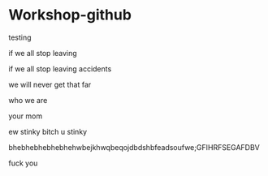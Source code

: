 # Workshop-github
testing

if we all stop leaving

if we all stop leaving accidents

we will never get that far

who we are

your mom

ew stinky bitch
u stinky

bhebhebhebhebhehwbejkhwqbeqojdbdshbfeadsoufwe;GFIHRFSEGAFDBV

fuck you